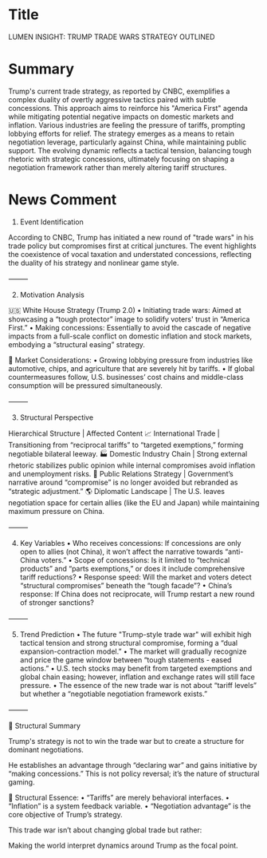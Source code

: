 # Title
LUMEN INSIGHT: TRUMP TRADE WARS STRATEGY OUTLINED

# Summary
Trump's current trade strategy, as reported by CNBC, exemplifies a complex duality of overtly aggressive tactics paired with subtle concessions. This approach aims to reinforce his "America First" agenda while mitigating potential negative impacts on domestic markets and inflation. Various industries are feeling the pressure of tariffs, prompting lobbying efforts for relief. The strategy emerges as a means to retain negotiation leverage, particularly against China, while maintaining public support. The evolving dynamic reflects a tactical tension, balancing tough rhetoric with strategic concessions, ultimately focusing on shaping a negotiation framework rather than merely altering tariff structures.

# News Comment
1. Event Identification

According to CNBC, Trump has initiated a new round of "trade wars" in his trade policy but compromises first at critical junctures. The event highlights the coexistence of vocal taxation and understated concessions, reflecting the duality of his strategy and nonlinear game style.

⸻

2. Motivation Analysis

🇺🇸 White House Strategy (Trump 2.0)
   • Initiating trade wars: Aimed at showcasing a “tough protector” image to solidify voters' trust in “America First.”
   • Making concessions: Essentially to avoid the cascade of negative impacts from a full-scale conflict on domestic inflation and stock markets, embodying a “structural easing” strategy.

🧮 Market Considerations:
   • Growing lobbying pressure from industries like automotive, chips, and agriculture that are severely hit by tariffs.
   • If global countermeasures follow, U.S. businesses’ cost chains and middle-class consumption will be pressured simultaneously.

⸻

3. Structural Perspective

Hierarchical Structure  | Affected Content
📈 International Trade | Transitioning from “reciprocal tariffs” to “targeted exemptions,” forming negotiable bilateral leeway.
🏭 Domestic Industry Chain | Strong external rhetoric stabilizes public opinion while internal compromises avoid inflation and unemployment risks.
🧠 Public Relations Strategy | Government’s narrative around “compromise” is no longer avoided but rebranded as “strategic adjustment.”
🌎 Diplomatic Landscape | The U.S. leaves negotiation space for certain allies (like the EU and Japan) while maintaining maximum pressure on China.

⸻

4. Key Variables
   • Who receives concessions: If concessions are only open to allies (not China), it won’t affect the narrative towards “anti-China voters.”
   • Scope of concessions: Is it limited to “technical products” and “parts exemptions,” or does it include comprehensive tariff reductions?
   • Response speed: Will the market and voters detect “structural compromises” beneath the “tough facade”?
   • China’s response: If China does not reciprocate, will Trump restart a new round of stronger sanctions?

⸻

5. Trend Prediction
   • The future "Trump-style trade war" will exhibit high tactical tension and strong structural compromise, forming a “dual expansion-contraction model.”
   • The market will gradually recognize and price the game window between “tough statements - eased actions.”
   • U.S. tech stocks may benefit from targeted exemptions and global chain easing; however, inflation and exchange rates will still face pressure.
   • The essence of the new trade war is not about “tariff levels” but whether a “negotiable negotiation framework exists.”

⸻

🧭 Structural Summary

Trump's strategy is not to win the trade war but to create a structure for dominant negotiations.

He establishes an advantage through “declaring war” and gains initiative by “making concessions.” This is not policy reversal; it’s the nature of structural gaming.

🧩 Structural Essence:
   • “Tariffs” are merely behavioral interfaces.
   • “Inflation” is a system feedback variable.
   • “Negotiation advantage” is the core objective of Trump’s strategy.

This trade war isn’t about changing global trade but rather:

Making the world interpret dynamics around Trump as the focal point.
